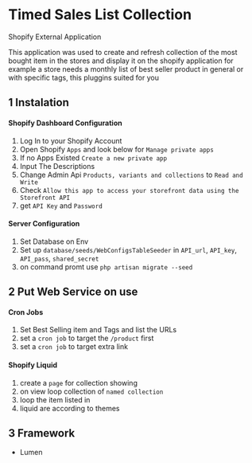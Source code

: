 # Timed Sales List Collection

Shopify External Application

This application was used to create and refresh collection of the most bought item in the stores and display it on the shopify application
for example a store needs a monthly list of best seller product in general or with specific tags, this pluggins suited for you

## 1 Instalation

#### Shopify Dashboard Configuration
1. Log In to your Shopify Account
2. Open Shopify `Apps` and look below for `Manage private apps`
3. If no Apps Existed `Create a new private app`
4. Input The Descriptions
5. Change Admin Api `Products, variants and collections` to `Read and Write`
6. Check `Allow this app to access your storefront data using the Storefront API`
7. get `API Key` and `Password`

#### Server Configuration
1. Set Database on Env
2. Set up `database/seeds/WebConfigsTableSeeder` in `API_url`, `API_key`, `API_pass`, `shared_secret`
3. on command promt use `php artisan migrate --seed`

## 2 Put Web Service on use

#### Cron Jobs
1. Set Best Selling item and Tags and list the URLs
2. set a `cron job` to target the `/product` first
3. set a `cron job` to target extra link

#### Shopify Liquid
1. create a `page` for collection showing
2. on view loop collection of `named collection`
3. loop the item listed in
4. liquid are according to themes


## 3 Framework
- Lumen
